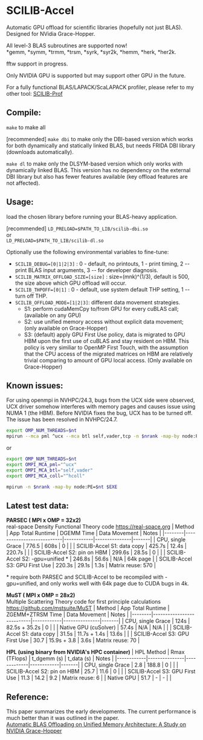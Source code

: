 # SCILIB-Accel
Automatic GPU offload for scientific libraries (hopefully not just BLAS).  Designed for NVidia Grace-Hopper. 

All level-3 BLAS subroutines are supported now! <br />
*gemm, *symm, *trmm, *trsm, *syrk, *syr2k, *hemm, *herk, *her2k.

fftw support in progress.

Only NVIDIA GPU is supported but may support other GPU in the future. 

For a fully functional BLAS/LAPACK/ScaLAPACK profiler, please refer to my other tool: 
[SCILIB-Prof](https://github.com/nicejunjie/scilib-prof/tree/main )


## Compile: 
`make` to make all 

[recommended] `make dbi` to make only the DBI-based version which works for both dynamically and statically linked BLAS, but needs FRIDA DBI library (downloads automatically). 

`make dl` to make only the DLSYM-based version which only works with dynamically linked BLAS. This version has no dependency on the external DBI library but also has fewer features available (key offload features are not affected).  


## Usage: 
load the chosen library before running your BLAS-heavy application.  

[recommended] `LD_PRELOAD=$PATH_TO_LIB/scilib-dbi.so` <br /> 
or  
`LD_PRELOAD=$PATH_TO_LIB/scilib-dl.so`   

Optionally use the following environmental variables to fine-tune: <br />
- `SCILIB_DEBUG=[0|1|2|3]` : 0 - default, no printouts, 1 - print timing, 2 -- print BLAS input arguments, 3 -- for developer diagnosis. <br />
- `SCILIB_MATRIX_OFFLOAD_SIZE=[size]` : size=(mnk)^(1/3), default is 500, the size above which GPU offload will occur.  <br />
- `SCILIB_THPOFF=[0|1]` : 0 - default, use system default THP setting, 1 -- turn off THP.  <br />
- `SCILIB_OFFLOAD_MODE=[1|2|3]`: different data movement strategies.  <br/>
  - S1: perform cudaMemCpy to/from GPU for every cuBLAS call;  (available on any GPU)  
  - S2: use unified memory access without explicit data movement;  (only available on Grace-Hopper)
  - S3: (default) apply GPU First Use policy, data is migrated to GPU HBM upon the first use of cuBLAS and stay resident on HBM. 
        This policy is very similiar to OpenMP First Touch, with the assumption that the CPU access of the migrated matrices on HBM
         are relatively trivial comparing to amount of GPU local access. 
        (Only available on Grace-Hopper)

## Known issues: 
For using openmpi in NVHPC/24.3, bugs from the UCX side were observed, UCX driver somehow interferes with memory pages and causes issue using NUMA 1 (the HBM). Before NVIDIA fixes the bug, UCX has to be turned off. The issue has been resolved in NVHPC/24.7. <br /> 
```bash
export OMP_NUM_THREADS=$nt
mpirun --mca pml ^ucx --mca btl self,vader,tcp -n $nrank -map-by node:PE=$nt $EXE
```
or 
```bash
export OMP_NUM_THREADS=$nt
export OMPI_MCA_pml="^ucx"
export OMPI_MCA_btl="self,vader"
export OMPI_MCA_coll="^hcoll"

mpirun -n $nrank -map-by node:PE=$nt $EXE
```
<!-- export OMPI_MCA_btl_tcp_if_exclude="lo" -->
<!-- export OMPI_MCA_btl="self,vader,tcp" -->


## Latest test data:  
**PARSEC ( MPI x OMP = 32x2) <br />**
real-space Density Functional Theory code https://real-space.org 
| Method | App Total Runtime | DGEMM Time | Data Movement | Notes |
|--------|---------------------------|------------|---------------|-------|
| CPU, single Grace | 776.5 | 608s | 0 | |
| SCILIB-Accel S1: data copy | 425.7s | 12.4s | 220.7s | |
| SCILIB-Accel S2: pin on HBM | 299.6s | 28.5s | 0 | |
| SCILIB-Accel S2: -gpu=unified * | 246.8s | 56.6s | N/A | 64k page |
| SCILIB-Accel S3: GPU First Use | 220.3s | 29.1s | 1.3s | Matrix reuse: 570 | 

\* require both PARSEC and SCILIB-Accel to be recompiled with -gpu=unified, and only works well with 64k page due to CUDA bugs in 4k. 


**MuST ( MPI x OMP = 28x2)** <br />
Multiple Scattering Theory code for first principle calculations https://github.com/mstsuite/MuST
| Method | App Total Runtime | ZGEMM+ZTRSM Time  | Data Movement | Notes |
|--------|---------------------------|------------|---------------|-------|
| CPU, single Grace | 124s | 82.5s + 35.2s | 0 | |
| Native GPU (cuSolver) | 57.4s | N/A | N/A | |
| SCILIB-Accel S1: data copy | 31.5s | 11.7s + 1.4s | 13.6s | |
| SCILIB-Accel S3: GPU First Use | 30.7 | 15.9s + 3.8 | 3.6s | Matrix reuse: 70 | 


**HPL (using binary from NVIDIA's HPC container)**
| HPL Method | Rmax (TFlops) | t_dgemm (s) | t_data (s) | Notes |
|------------|---------------|-------------|------------|-------|
| CPU, single Grace | 2.8 | 188.8 | 0 | |
| SCILIB-Accel S2: pin on HBM | 25.7 | 11.6 | 0 | |
| SCILIB-Accel S3: GPU First Use | 11.3 | 14.2 | 9.2 | Matrix reuse: 6 |
| Native GPU | 51.7 | - | - | |

## Reference: 
This paper summarizes the early developments. The current performance is much better than it was outlined in the paper. <br />
[Automatic BLAS Offloading on Unified Memory Architecture: A Study on NVIDIA Grace-Hopper](https://arxiv.org/abs/2404.13195)
